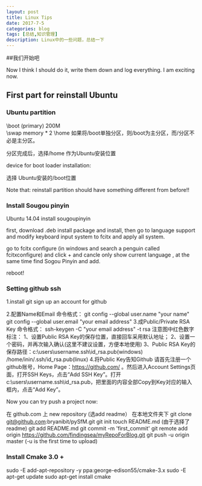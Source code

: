 ```yaml
---
layout: post
title: Linux Tips
date: 2017-7-5
categories: blog
tags: [总结,知识管理]
description: Linux中的一些问题，总结一下
---
```


##我们开始吧

Now I think I should do it, write them down and log everything. I am exciting now.


## First part for reinstall Ubuntu

### Ubuntu partition

\boot (primary)  200M
\
\swap  memory * 2
\home
如果将/boot单独分区，则/boot为主分区，而/分区不必是主分区。
 
分区完成后，选择/home 作为Ubuntu安装位置
 
device for boot loader installation:
 
选择 Ubuntu安装的/boot位置

Note that: reinstall partition should have something different from before!!


### Install Sougou pinyin

Ubuntu 14.04 install sougoupinyin

first, download .deb install package and install, then go to language support and modify keyboard input system to fcitx and apply all system.

go to fcitx configure (in windows and search a penguin called fcitxconfigure) and click + and cancle only show current language , at the same time find Sogou Pinyin and add.

reboot!

### Setting github ssh
1.install git  sign up an account for github

2.配置Name和Email
        命令格式：    git config --global user.name "your name"
                      git config --global user.email "your email address" 
3.成Public/Private RSA Key
        命令格式：    ssh-keygen -C "your email address" -t rsa
 注意图中红色数字标注：
        1、设置Public RSA Key的保存位置，直接回车采用默认地址；
        2、设置一个密码，并再次输入确认(这里不建议设置，方便本地使用)
        3、Public RSA Key的保存路径：c:\users\username\.ssh\id_rsa.pub(windows) /home/inin/.ssh/id_rsa.pub(linux)
4.将Public Key告知Github
        请首先注册一个github账号，Home Page：https://github.com/ 。然后进入Account Settings页面，打开SSH Keys，点击“Add SSH Key”。打开c:\users\username\.ssh\id_rsa.pub，把里面的内容全部Copy到Key对应的输入框内，点击“Add Key”。

Now you can try push a project now:

在 github.com 上
new repository (选add readme） 
在本地文件夹下
git clone git@github.com:bryanibit/pySfM.git
git init
touch README.md (由于选择了readme)
git add README.md
git commit -m 'first_commit'
git remote add origin https://github.com/findingsea/myRepoForBlog.git
git push -u origin master (-u is the first time to upload)
 

### Install Cmake 3.0 +

sudo -E add-apt-repository -y ppa:george-edison55/cmake-3.x
sudo -E apt-get update
sudo apt-get install cmake






